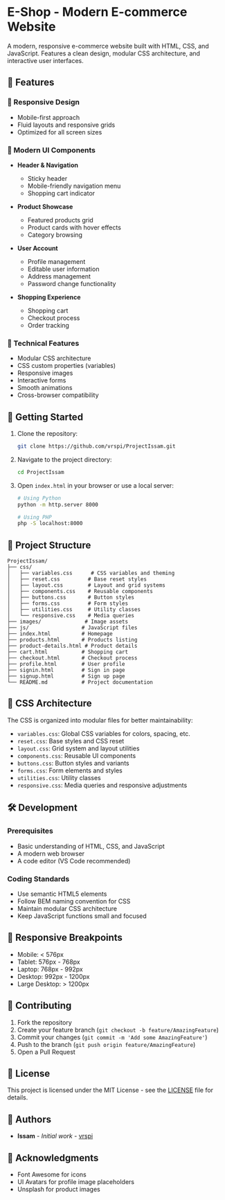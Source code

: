 # E-Shop - Modern E-commerce Website

A modern, responsive e-commerce website built with HTML, CSS, and JavaScript. Features a clean design, modular CSS architecture, and interactive user interfaces.

## 🌟 Features

### 📱 Responsive Design
- Mobile-first approach
- Fluid layouts and responsive grids
- Optimized for all screen sizes

### 🎨 Modern UI Components
- **Header & Navigation**
  - Sticky header
  - Mobile-friendly navigation menu
  - Shopping cart indicator
  
- **Product Showcase**
  - Featured products grid
  - Product cards with hover effects
  - Category browsing
  
- **User Account**
  - Profile management
  - Editable user information
  - Address management
  - Password change functionality
  
- **Shopping Experience**
  - Shopping cart
  - Checkout process
  - Order tracking
  
### 🎯 Technical Features
- Modular CSS architecture
- CSS custom properties (variables)
- Responsive images
- Interactive forms
- Smooth animations
- Cross-browser compatibility

## 🚀 Getting Started

1. Clone the repository:
   ```bash
   git clone https://github.com/vrspi/ProjectIssam.git
   ```

2. Navigate to the project directory:
   ```bash
   cd ProjectIssam
   ```

3. Open `index.html` in your browser or use a local server:
   ```bash
   # Using Python
   python -m http.server 8000
   
   # Using PHP
   php -S localhost:8000
   ```

## 📁 Project Structure

```
ProjectIssam/
├── css/
│   ├── variables.css      # CSS variables and theming
│   ├── reset.css         # Base reset styles
│   ├── layout.css        # Layout and grid systems
│   ├── components.css    # Reusable components
│   ├── buttons.css       # Button styles
│   ├── forms.css         # Form styles
│   ├── utilities.css     # Utility classes
│   └── responsive.css    # Media queries
├── images/              # Image assets
├── js/                 # JavaScript files
├── index.html          # Homepage
├── products.html       # Products listing
├── product-details.html # Product details
├── cart.html           # Shopping cart
├── checkout.html       # Checkout process
├── profile.html        # User profile
├── signin.html         # Sign in page
├── signup.html         # Sign up page
└── README.md           # Project documentation
```

## 🎨 CSS Architecture

The CSS is organized into modular files for better maintainability:

- `variables.css`: Global CSS variables for colors, spacing, etc.
- `reset.css`: Base styles and CSS reset
- `layout.css`: Grid system and layout utilities
- `components.css`: Reusable UI components
- `buttons.css`: Button styles and variants
- `forms.css`: Form elements and styles
- `utilities.css`: Utility classes
- `responsive.css`: Media queries and responsive adjustments

## 🛠️ Development

### Prerequisites
- Basic understanding of HTML, CSS, and JavaScript
- A modern web browser
- A code editor (VS Code recommended)

### Coding Standards
- Use semantic HTML5 elements
- Follow BEM naming convention for CSS
- Maintain modular CSS architecture
- Keep JavaScript functions small and focused

## 📱 Responsive Breakpoints

- Mobile: < 576px
- Tablet: 576px - 768px
- Laptop: 768px - 992px
- Desktop: 992px - 1200px
- Large Desktop: > 1200px

## 🤝 Contributing

1. Fork the repository
2. Create your feature branch (`git checkout -b feature/AmazingFeature`)
3. Commit your changes (`git commit -m 'Add some AmazingFeature'`)
4. Push to the branch (`git push origin feature/AmazingFeature`)
5. Open a Pull Request

## 📄 License

This project is licensed under the MIT License - see the [LICENSE](LICENSE) file for details.

## 👥 Authors

- **Issam** - *Initial work* - [vrspi](https://github.com/vrspi)

## 🙏 Acknowledgments

- Font Awesome for icons
- UI Avatars for profile image placeholders
- Unsplash for product images 